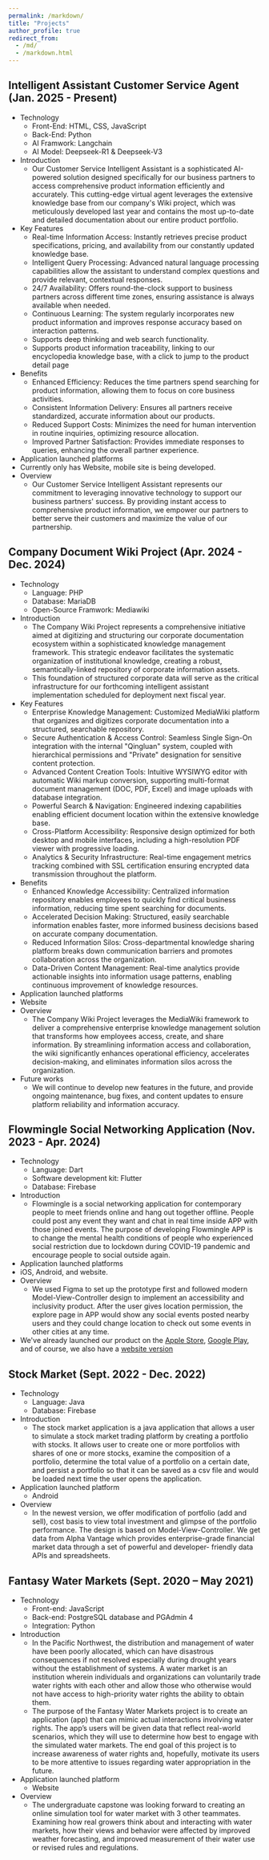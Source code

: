 ```yaml
---
permalink: /markdown/
title: "Projects"
author_profile: true
redirect_from: 
  - /md/
  - /markdown.html
---
```


## Intelligent Assistant Customer Service Agent (Jan. 2025 - Present)

* Technology
  * Front-End: HTML, CSS, JavaScript
  * Back-End: Python
  * AI Framwork: Langchain
  * AI Model: Deepseek-R1 & Deepseek-V3
* Introduction
  * Our Customer Service Intelligent Assistant is a sophisticated AI-powered solution designed specifically for our business partners to access comprehensive product information efficiently and accurately.  This cutting-edge virtual agent leverages the extensive knowledge base from our company's Wiki project, which was meticulously developed last year and contains the most up-to-date and detailed documentation about our entire product portfolio.
* Key Features
  * Real-time Information Access: Instantly retrieves precise product specifications, pricing, and availability from our constantly updated knowledge base.
  * Intelligent Query Processing: Advanced natural language processing capabilities allow the assistant to understand complex questions and provide relevant, contextual responses.
  * 24/7 Availability: Offers round-the-clock support to business partners across different time zones, ensuring assistance is always available when needed.
  * Continuous Learning: The system regularly incorporates new product information and improves response accuracy based on interaction patterns.
  * Supports deep thinking and web search functionality.
  * Supports product information traceability, linking to our encyclopedia knowledge base, with a click to jump to the product detail page
* Benefits
  * Enhanced Efficiency: Reduces the time partners spend searching for product information, allowing them to focus on core business activities.
  * Consistent Information Delivery: Ensures all partners receive standardized, accurate information about our products.
  * Reduced Support Costs: Minimizes the need for human intervention in routine inquiries, optimizing resource allocation.
  * Improved Partner Satisfaction: Provides immediate responses to queries, enhancing the overall partner experience.
*	Application launched platforms
  * Currently only has Website, mobile site is being developed.
* Overview
  * Our Customer Service Intelligent Assistant represents our commitment to leveraging innovative technology to support our business partners' success.  By providing instant access to comprehensive product information, we empower our partners to better serve their customers and maximize the value of our partnership.

## Company Document Wiki Project (Apr. 2024 - Dec. 2024)

* Technology
  * Language: PHP
  * Database: MariaDB
  * Open-Source Framwork: Mediawiki
* Introduction
  * The Company Wiki Project represents a comprehensive initiative aimed at digitizing and structuring our corporate documentation ecosystem within a sophisticated knowledge management framework.  This strategic endeavor facilitates the systematic organization of institutional knowledge, creating a robust, semantically-linked repository of corporate information assets.
  * This foundation of structured corporate data will serve as the critical infrastructure for our forthcoming intelligent assistant implementation scheduled for deployment next fiscal year.
* Key Features
  * Enterprise Knowledge Management: Customized MediaWiki platform that organizes and digitizes corporate documentation into a structured, searchable repository.
  * Secure Authentication & Access Control: Seamless Single Sign-On integration with the internal "Qingluan" system, coupled with hierarchical permissions and "Private" designation for sensitive content protection.
  * Advanced Content Creation Tools: Intuitive WYSIWYG editor with automatic Wiki markup conversion, supporting multi-format document    management (DOC, PDF, Excel) and image uploads with database integration.
  * Powerful Search & Navigation: Engineered indexing capabilities enabling efficient document location within the extensive knowledge base.
  * Cross-Platform Accessibility: Responsive design optimized for both desktop and mobile interfaces, including a high-resolution PDF viewer with progressive loading.
  * Analytics & Security Infrastructure: Real-time engagement metrics tracking combined with SSL certification ensuring encrypted data transmission throughout the platform.
* Benefits
  * Enhanced Knowledge Accessibility: Centralized information repository enables employees to quickly find critical business information, reducing time spent searching for documents.
  * Accelerated Decision Making: Structured, easily searchable information enables faster, more informed business decisions based on accurate company documentation.
  * Reduced Information Silos: Cross-departmental knowledge sharing platform breaks down communication barriers and promotes collaboration across the organization.
  * Data-Driven Content Management: Real-time analytics provide actionable insights into information usage patterns, enabling continuous improvement of knowledge resources.
*	Application launched platforms
  * Website
* Overview
  * The Company Wiki Project leverages the MediaWiki framework to deliver a comprehensive enterprise knowledge management solution that transforms how employees access, create, and share information. By streamlining information access and collaboration, the wiki significantly enhances operational efficiency, accelerates decision-making, and eliminates information silos across the organization.
* Future works
  * We will continue to develop new features in the future, and provide ongoing maintenance, bug fixes, and content updates to ensure platform reliability and information accuracy.

## Flowmingle Social Networking Application	(Nov. 2023 - Apr. 2024)

* Technology
  * Language: Dart
  * Software development kit: Flutter
  * Database: Firebase
* Introduction
  * Flowmingle is a social networking application for contemporary people to meet friends online and hang out together offline. People could post any event they want and chat in real time inside APP with those joined events. The purpose of developing Flowmingle APP is to change the mental health conditions of people who experienced social restriction due to lockdown during COVID-19 pandemic and encourage people to social outside again.
*	Application launched platforms
  * iOS, Android, and website. 
* Overview
  * We used Figma to set up the prototype first and followed modern Model-View-Controller design to implement an accessibility and inclusivity product. After the user gives location permission, the explore page in APP would show any social events posted nearby users and they could change location to check out some events in other cities at any time. 
* We've already launched our product on the [Apple Store](https://apps.apple.com/us/app/flowmingle/id6468864449), [Google Play](https://play.google.com/store/apps/details?id=live.flowmingle), and of course, we also have a [website version](https://flowmingle.live/)

## Stock Market (Sept. 2022 - Dec. 2022)

* Technology
  * Language: Java
  * Database: Firebase
* Introduction
  * The stock market application is a java application that allows a user to simulate a stock market trading platform by creating a portfolio with stocks. It allows user to create one or more portfolios with shares of one or more stocks, examine the composition of a portfolio, determine the total value of a portfolio on a certain date, and persist a portfolio so that it can be saved as a csv file and would be loaded next time the user opens the application.
* Application launched platform
  * Android
* Overview
  * In the newest version, we offer modification of portfolio (add and sell), cost basis to view total investment and glimpse of the portfolio performance. The design is based on Model-View-Controller. We get data from Alpha Vantage which provides enterprise-grade financial market data through a set of powerful and developer- friendly data APIs and spreadsheets.

## Fantasy Water Markets	(Sept. 2020 – May 2021)
* Technology
  * Front-end: JavaScript
  * Back-end: PostgreSQL database and PGAdmin 4
  * Integration: Python
* Introduction
  * In the Pacific Northwest, the distribution and management of water have been poorly allocated, which can have disastrous consequences if not resolved especially during drought years without the establishment of systems. A water market is an institution wherein individuals and organizations can voluntarily trade water rights with each other and allow those who otherwise would not have access to high-priority water rights the ability to obtain them. 
  * The purpose of the Fantasy Water Markets project is to create an application (app) that can mimic actual interactions involving water rights. The app’s users will be given data that reflect real-world scenarios, which they will use to determine how best to engage with the simulated water markets. The end goal of this project is to increase awareness of water rights and, hopefully, motivate its users to be more attentive to issues regarding water appropriation in the future.
* Application launched platform
  * Website
* Overview
  * The undergraduate capstone was looking forward to creating an online simulation tool for water market with 3 other teammates. Examining how real growers think about and interacting with water markets, how their views and behavior were affected by improved weather forecasting, and improved measurement of their water use or revised rules and regulations.